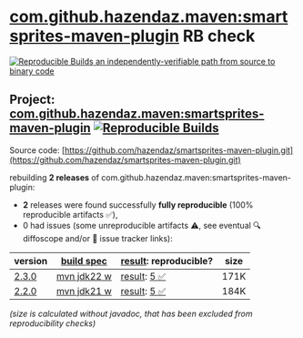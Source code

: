 [com.github.hazendaz.maven:smartsprites-maven-plugin](https://central.sonatype.com/artifact/com.github.hazendaz.maven/smartsprites-maven-plugin/versions) RB check
=======

[![Reproducible Builds](https://reproducible-builds.org/images/logos/rb.svg) an independently-verifiable path from source to binary code](https://reproducible-builds.org/)

## Project: [com.github.hazendaz.maven:smartsprites-maven-plugin](https://central.sonatype.com/artifact/com.github.hazendaz.maven/smartsprites-maven-plugin/versions) [![Reproducible Builds](https://img.shields.io/endpoint?url=https://raw.githubusercontent.com/jvm-repo-rebuild/reproducible-central/master/content/com/github/hazendaz/maven/smartsprites-maven-plugin/badge.json)](https://github.com/jvm-repo-rebuild/reproducible-central/blob/master/content/com/github/hazendaz/maven/smartsprites-maven-plugin/README.md)

Source code: [https://github.com/hazendaz/smartsprites-maven-plugin.git](https://github.com/hazendaz/smartsprites-maven-plugin.git)

rebuilding **2 releases** of com.github.hazendaz.maven:smartsprites-maven-plugin:
- **2** releases were found successfully **fully reproducible** (100% reproducible artifacts :white_check_mark:),
- 0 had issues (some unreproducible artifacts :warning:, see eventual :mag: diffoscope and/or :memo: issue tracker links):

| version | [build spec](/BUILDSPEC.md) | [result](https://reproducible-builds.org/docs/jvm/): reproducible? | size |
| -- | --------- | ------ | -- |
| [2.3.0](https://central.sonatype.com/artifact/com.github.hazendaz.maven/smartsprites-maven-plugin/2.3.0/pom) | [mvn jdk22 w](smartsprites-maven-plugin-2.3.0.buildspec) | [result](smartsprites-maven-plugin-2.3.0.buildinfo): [5 :white_check_mark: ](smartsprites-maven-plugin-2.3.0.buildcompare) | 171K |
| [2.2.0](https://central.sonatype.com/artifact/com.github.hazendaz.maven/smartsprites-maven-plugin/2.2.0/pom) | [mvn jdk21 w](smartsprites-maven-plugin-2.2.0.buildspec) | [result](smartsprites-maven-plugin-2.2.0.buildinfo): [5 :white_check_mark: ](smartsprites-maven-plugin-2.2.0.buildcompare) | 184K |

<i>(size is calculated without javadoc, that has been excluded from reproducibility checks)</i>
